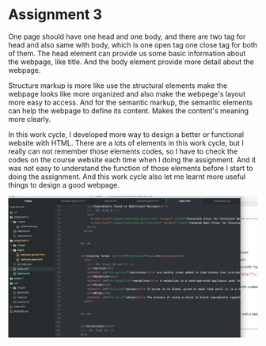 # Assignment 3


One page should have one head and one body, and there are two tag for head and also same with body, which is one open tag one close tag for both of them. The head element can provide us some basic information about the webpage, like title. And the body element provide more detail about the webpage.


Structure markup is more like use the structural elements make the webpage looks like more organized and also make the webpege's layout more easy to access. And for the semantic markup, the semantic elements can help the webpage to define its content. Makes the content's meaning more clearly.

In this work cycle, I developed more way to design a better or functional website with HTML. There are a lots of elements in this work cycle, but I really can not remember those elements codes, so I have to check the codes on the course website each time when I doing the assignment. And it was not easy to understand the function of those elements before I start to doing the assignment. And this work cycle also let me learnt more useful things to design a good webpage.

![Image of My Atom Editor](./images/screenshot1.png)
